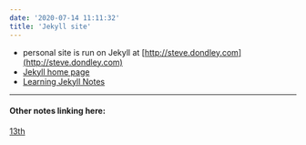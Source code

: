 ```yaml
---
date: '2020-07-14 11:11:32'
title: 'Jekyll site'
---
```

* personal site is run on Jekyll at [http://steve.dondley.com](http://steve.dondley.com)
* [Jekyll home page](https://jekyllrb.com)
* [Learning Jekyll Notes](/Learning-Jekyll-Notes)

---
#### Other notes linking here:

[13th](/2020-07-13)
